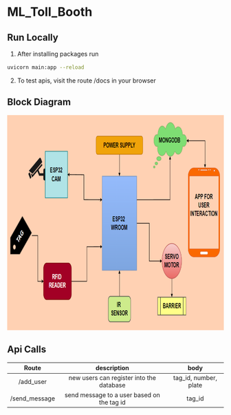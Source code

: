 # ML_Toll_Booth


## Run Locally

1. After installing packages run 
```bash
uvicorn main:app --reload 
```

2. To test apis, visit the route /docs in your browser 

## Block Diagram

<img src="data/new_block.png" width="650" height="500">

## Api Calls

| Route | description | body |
|:---:|:---:|:---:|
|/add_user|new users can register into the database|tag_id, number, plate|
|/send_message|send message to a user based on the tag id|tag_id|
